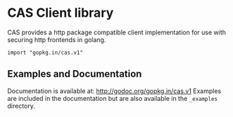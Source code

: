 # CAS Client library

CAS provides a http package compatible client implementation for use with
securing http frontends in golang.

    import "gopkg.in/cas.v1"

## Examples and Documentation

Documentation is available at: http://godoc.org/gopkg.in/cas.v1
Examples are included in the documentation but are also available in the
`_examples` directory.
